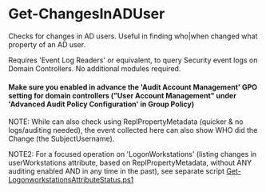 # Get-ChangesInADUser
Checks for changes in AD users. Useful in finding who|when changed what property of an AD user. 

Requires 'Event Log Readers' or equivalent, to query Security event logs on Domain Controllers. No additional modules required. 

#### Make sure you enabled in advance the 'Audit Account Management' GPO setting for domain controllers ("User Account Management" under 'Advanced Audit Policy Configuration' in Group Policy)

NOTE: While can also check using ReplPropertyMetadata (quicker & no logs/auditing needed), the event collected here can also show WHO did the Change (the SubjectUsername).

NOTE2: For a focused operation on 'LogonWorkstations' (listing changes in userWorkstations attribute, based on ReplPropertyMetadata, without ANY auditing enabled AND in any time in the past), see separate script [Get-LogonworkstationsAttributeStatus.ps1](https://www.github.com/YossiSassi/Get-LogonworkstationsAttributeStatus)
